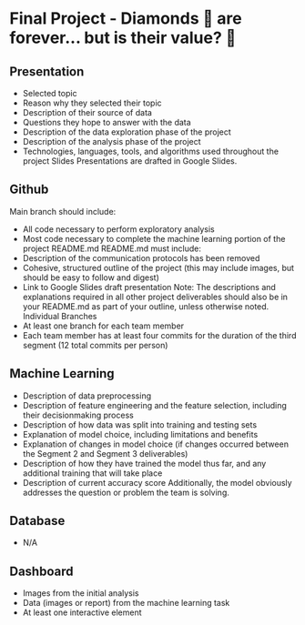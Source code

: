 # Final Project - Diamonds 💎 are forever... but is their value? 🧐

## Presentation

- Selected topic
- Reason why they selected their topic
- Description of their source of data
- Questions they hope to answer with the data
- Description of the data exploration phase of the project
- Description of the analysis phase of the project
- Technologies, languages, tools, and algorithms used throughout the project
Slides Presentations are drafted in Google Slides.

## Github
Main branch should include:
- All code necessary to perform exploratory analysis
- Most code necessary to complete the machine learning portion of the project
README.md README.md must include:
- Description of the communication protocols has been removed
- Cohesive, structured outline of the project (this may include images, but should be easy to follow and digest)
- Link to Google Slides draft presentation
Note: The descriptions and explanations required in all other project deliverables should also be in your README.md as part of your outline, unless otherwise noted. Individual Branches
- At least one branch for each team member
- Each team member has at least four commits for the duration of the third segment
(12 total commits per person)

## Machine Learning
- Description of data preprocessing
- Description of feature engineering and the feature selection, including their decisionmaking process
- Description of how data was split into training and testing sets
- Explanation of model choice, including limitations and benefits
- Explanation of changes in model choice (if changes occurred between the Segment 2 and Segment 3 deliverables)
- Description of how they have trained the model thus far, and any additional training that will take place
- Description of current accuracy score
Additionally, the model obviously addresses the question or problem the team is solving.

## Database
- N/A

## Dashboard
- Images from the initial analysis
- Data (images or report) from the machine learning task
- At least one interactive element

